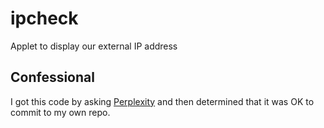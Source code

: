 # ipcheck
Applet to display our external IP address

## Confessional
I got this code by asking [Perplexity](https://www.perplexity.ai/) and then determined that it was OK to commit to my own repo. 